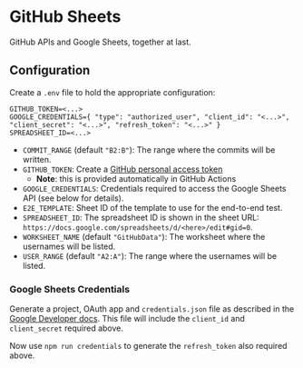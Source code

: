 # GitHub Sheets

GitHub APIs and Google Sheets, together at last.

## Configuration

Create a `.env` file to hold the appropriate configuration:

```shell
GITHUB_TOKEN=<...>
GOOGLE_CREDENTIALS={ "type": "authorized_user", "client_id": "<...>", "client_secret": "<...>", "refresh_token": "<...>" }
SPREADSHEET_ID=<...>
```

- `COMMIT_RANGE` (default `"B2:B"`): The range where the commits will be written.
- `GITHUB_TOKEN`: Create a [GitHub personal access token]
    - **Note**: this is provided automatically in GitHub Actions
- `GOOGLE_CREDENTIALS`: Credentials required to access the Google Sheets API (see below for details).
- `E2E_TEMPLATE`: Sheet ID of the template to use for the end-to-end test.
- `SPREADSHEET_ID`: The spreadsheet ID is shown in the sheet URL: `https://docs.google.com/spreadsheets/d/<here>/edit#gid=0`.
- `WORKSHEET_NAME` (default `"GitHubData"`): The worksheet where the usernames will be listed.
- `USER_RANGE` (default `"A2:A"`): The range where the usernames will be listed.

### Google Sheets Credentials

Generate a project, OAuth app and `credentials.json` file as described in the [Google Developer docs]. This file will include the `client_id` and `client_secret` required above.

Now use `npm run credentials` to generate the `refresh_token` also required above.

[github personal access token]: https://docs.github.com/en/authentication/keeping-your-account-and-data-secure/managing-your-personal-access-tokens#creating-a-personal-access-token-classic
[google developer docs]: https://developers.google.com/sheets/api/quickstart/nodejs#set_up_your_environment
